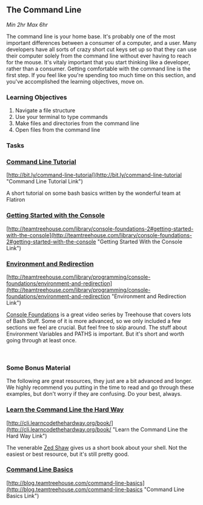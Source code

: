 ## The Command Line 
*Min 2hr Max 6hr*

The command line is your home base. It's probably one of the most important
differences between a consumer of a computer, and a user. Many developers have
all sorts of crazy short cut keys set up so that they can use their computer
solely from the command line without ever having to reach for the mouse. It's
vitaly important that you start thinking like a developer, rather than a
consumer. Getting comfortable with the command line is the first step. If you
feel like you're spending too much time on this section, and you've
accomplished the learning objectives, move on.

### Learning Objectives

  1. Navigate a file structure
  2. Use your terminal to type commands
  3. Make files and directories from the command line
  4. Open files from the command line

### Tasks

### [Command Line Tutorial](http://bit.ly/command-line-tutorial "Command Line Tutorial Link")

[http://bit.ly/command-line-tutorial](http://bit.ly/command-line-tutorial
"Command Line Tutorial Link")

A short tutorial on some bash basics written by the wonderful team at Flatiron

### [Getting Started with the Console](http://teamtreehouse.com/library/console-foundations-2#getting-started-with-the-console "Getting Started With the Console Link")

[http://teamtreehouse.com/library/console-foundations-2#getting-started-with-the-console](http://teamtreehouse.com/library/console-foundations-2#getting-started-with-the-console "Getting Started With the Console Link")

### [Environment and Redirection](http://teamtreehouse.com/library/programming/console-foundations/environment-and-redirection "Environment and Redirection Link")

[http://teamtreehouse.com/library/programming/console-foundations/environment-and-redirection](http://teamtreehouse.com/library/programming/console-foundations/environment-and-redirection "Environment and Redirection Link")

[Console Foundations](http://teamtreehouse.com/library/console-foundations-2
"Console Foundation Treehouse Link") is a great video series by Treehouse that
covers lots of Bash Stuff. Some of it is more advanced, so we only included a
few sections we feel are crucial. But feel free to skip around. The stuff about
Environment Variables and PATHS is important. But it's short and worth going
through at least once.

<br />

### Some Bonus Material

The following are great resources, they just are a bit advanced and longer. We
highly recommend you putting in the time to read and go through these examples,
but don't worry if they are confusing. Do your best, always.

### [Learn the Command Line the Hard Way](http://cli.learncodethehardway.org/book/ "Learn the Command Line the Hard Way Link")

[http://cli.learncodethehardway.org/book/](http://cli.learncodethehardway.org/book/ "Learn the Command Line the Hard Way Link")

The venerable [Zed Shaw](http://programming-motherfucker.com/ "Programming
Motherfucker") gives us a short book about your shell. Not the easiest or best
resource, but it's still pretty good.

### [Command Line Basics](http://blog.teamtreehouse.com/command-line-basics "Command Line Basics")

[http://blog.teamtreehouse.com/command-line-basics](http://blog.teamtreehouse.com/command-line-basics "Command Line Basics Link")




